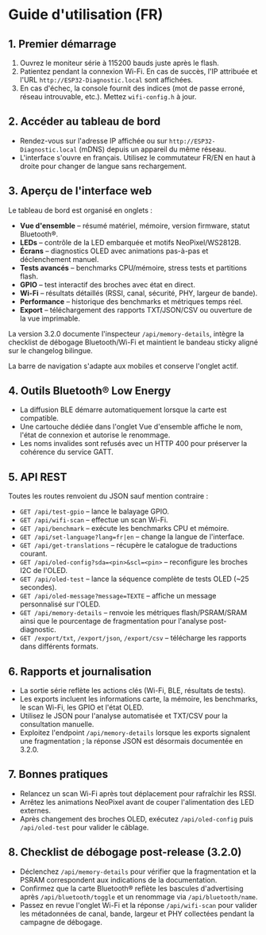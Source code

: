 # Guide d'utilisation (FR)

## 1. Premier démarrage
1. Ouvrez le moniteur série à 115200 bauds juste après le flash.
2. Patientez pendant la connexion Wi-Fi. En cas de succès, l'IP attribuée et l'URL `http://ESP32-Diagnostic.local` sont affichées.
3. En cas d'échec, la console fournit des indices (mot de passe erroné, réseau introuvable, etc.). Mettez `wifi-config.h` à jour.

## 2. Accéder au tableau de bord
- Rendez-vous sur l'adresse IP affichée ou sur `http://ESP32-Diagnostic.local` (mDNS) depuis un appareil du même réseau.
- L'interface s'ouvre en français. Utilisez le commutateur FR/EN en haut à droite pour changer de langue sans rechargement.

## 3. Aperçu de l'interface web
Le tableau de bord est organisé en onglets :
- **Vue d'ensemble** – résumé matériel, mémoire, version firmware, statut Bluetooth®.
- **LEDs** – contrôle de la LED embarquée et motifs NeoPixel/WS2812B.
- **Écrans** – diagnostics OLED avec animations pas-à-pas et déclenchement manuel.
- **Tests avancés** – benchmarks CPU/mémoire, stress tests et partitions flash.
- **GPIO** – test interactif des broches avec état en direct.
- **Wi-Fi** – résultats détaillés (RSSI, canal, sécurité, PHY, largeur de bande).
- **Performance** – historique des benchmarks et métriques temps réel.
- **Export** – téléchargement des rapports TXT/JSON/CSV ou ouverture de la vue imprimable.

La version 3.2.0 documente l'inspecteur `/api/memory-details`, intègre la checklist de débogage Bluetooth/Wi-Fi et maintient le bandeau sticky aligné sur le changelog bilingue.

La barre de navigation s'adapte aux mobiles et conserve l'onglet actif.

## 4. Outils Bluetooth® Low Energy
- La diffusion BLE démarre automatiquement lorsque la carte est compatible.
- Une cartouche dédiée dans l'onglet Vue d'ensemble affiche le nom, l'état de connexion et autorise le renommage.
- Les noms invalides sont refusés avec un HTTP 400 pour préserver la cohérence du service GATT.

## 5. API REST
Toutes les routes renvoient du JSON sauf mention contraire :
- `GET /api/test-gpio` – lance le balayage GPIO.
- `GET /api/wifi-scan` – effectue un scan Wi-Fi.
- `GET /api/benchmark` – exécute les benchmarks CPU et mémoire.
- `GET /api/set-language?lang=fr|en` – change la langue de l'interface.
- `GET /api/get-translations` – récupère le catalogue de traductions courant.
- `GET /api/oled-config?sda=<pin>&scl=<pin>` – reconfigure les broches I2C de l'OLED.
- `GET /api/oled-test` – lance la séquence complète de tests OLED (~25 secondes).
- `GET /api/oled-message?message=TEXTE` – affiche un message personnalisé sur l'OLED.
- `GET /api/memory-details` – renvoie les métriques flash/PSRAM/SRAM ainsi que le pourcentage de fragmentation pour l'analyse post-diagnostic.
- `GET /export/txt`, `/export/json`, `/export/csv` – télécharge les rapports dans différents formats.

## 6. Rapports et journalisation
- La sortie série reflète les actions clés (Wi-Fi, BLE, résultats de tests).
- Les exports incluent les informations carte, la mémoire, les benchmarks, le scan Wi-Fi, les GPIO et l'état OLED.
- Utilisez le JSON pour l'analyse automatisée et TXT/CSV pour la consultation manuelle.
- Exploitez l'endpoint `/api/memory-details` lorsque les exports signalent une fragmentation ; la réponse JSON est désormais documentée en 3.2.0.

## 7. Bonnes pratiques
- Relancez un scan Wi-Fi après tout déplacement pour rafraîchir les RSSI.
- Arrêtez les animations NeoPixel avant de couper l'alimentation des LED externes.
- Après changement des broches OLED, exécutez `/api/oled-config` puis `/api/oled-test` pour valider le câblage.

## 8. Checklist de débogage post-release (3.2.0)
- Déclenchez `/api/memory-details` pour vérifier que la fragmentation et la PSRAM correspondent aux indications de la documentation.
- Confirmez que la carte Bluetooth® reflète les bascules d'advertising après `/api/bluetooth/toggle` et un renommage via `/api/bluetooth/name`.
- Passez en revue l'onglet Wi-Fi et la réponse `/api/wifi-scan` pour valider les métadonnées de canal, bande, largeur et PHY collectées pendant la campagne de débogage.
